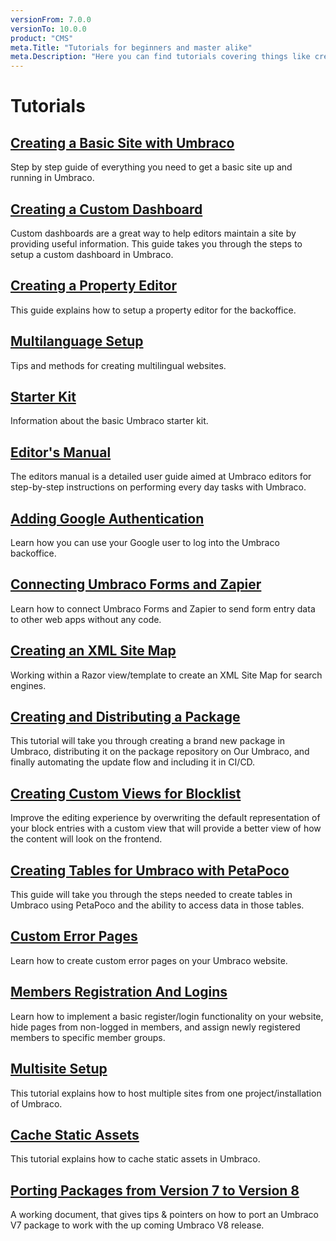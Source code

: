 ```yaml
---
versionFrom: 7.0.0
versionTo: 10.0.0
product: "CMS"
meta.Title: "Tutorials for beginners and master alike"
meta.Description: "Here you can find tutorials covering things like creating a site from scratch, setting up multilingual sites and many more"
---
```


# Tutorials

## [Creating a Basic Site with Umbraco](Creating-Basic-Site/index.md)

Step by step guide of everything you need to get a basic site up and running in Umbraco.

## [Creating a Custom Dashboard](Creating-a-Custom-Dashboard)

Custom dashboards are a great way to help editors maintain a site by providing useful information. This guide takes you through the steps to setup a custom dashboard in Umbraco.

## [Creating a Property Editor](Creating-a-Property-Editor/)

This guide explains how to setup a property editor for the backoffice.

## [Multilanguage Setup](Multilanguage-Setup/index.md)

Tips and methods for creating multilingual websites.

## [Starter Kit](Starter-kit/index.md)

Information about the basic Umbraco starter kit.

## [Editor's Manual](Editors-Manual/)

The editors manual is a detailed user guide aimed at Umbraco editors for step-by-step instructions on performing every day tasks with Umbraco.

## [Adding Google Authentication](Add-Google-Authentication/)

Learn how you can use your Google user to log into the Umbraco backoffice.

## [Connecting Umbraco Forms and Zapier](Connecting-Umbraco-Forms-and-Zapier/)

Learn how to connect Umbraco Forms and Zapier to send form entry data to other web apps without any code.

## [Creating an XML Site Map](Creating-an-XML-Site-Map/)

Working within a Razor view/template to create an XML Site Map for search engines.

## [Creating and Distributing a Package](Creating-and-distributing-a-package/)

This tutorial will take you through creating a brand new package in Umbraco, distributing it on the package repository on Our Umbraco, and finally automating the update flow and including it in CI/CD.

## [Creating Custom Views for Blocklist](Creating-Custom-Views-for-Blocklist/)

Improve the editing experience by overwriting the default representation of your block entries with a custom view that will provide a better view of how the content will look on the frontend.

## [Creating Tables for Umbraco with PetaPoco](Creating-Tables-for-Umbraco-with-PetaPoco/)

This guide will take you through the steps needed to create tables in Umbraco using PetaPoco and the ability to access data in those tables.

## [Custom Error Pages](Custom-Error-Pages)

Learn how to create custom error pages on your Umbraco website.

## [Members Registration And Logins](Members-Registration-And-Logins/)

Learn how to implement a basic register/login functionality on your website, hide pages from non-logged in members, and assign newly registered members to specific member groups.

## [Multisite Setup](Multisite-Setup/)

This tutorial explains how to host multiple sites from one project/installation of Umbraco.

## [Cache Static Assets](Cache-Static-Assets/)

This tutorial explains how to cache static assets in Umbraco.

## [Porting Packages from Version 7 to Version 8](Porting-Packages-V8/index.md)

A working document, that gives tips & pointers on how to port an Umbraco V7 package to work with the up coming Umbraco V8 release.
